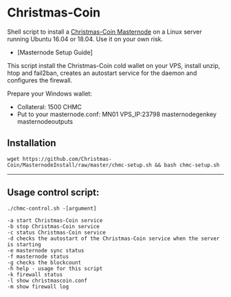 # Christmas-Coin

Shell script to install a [Christmas-Coin Masternode](https://christmas-coin.net/) on a Linux server running Ubuntu 16.04 or 18.04. Use it on your own risk.

+ [Masternode Setup Guide]

This script install the Christmas-Coin cold wallet on your VPS, install unzip, htop and fail2ban, creates an autostart service for the daemon and configures the firewall.

Prepare your Windows wallet:

- Collateral: 1500 CHMC
- Put to your masternode.conf: MN01 VPS_IP:23798 masternodegenkey masternodeoutputs

## Installation
```
wget https://github.com/Christmas-Coin/MasternodeInstall/raw/master/chmc-setup.sh && bash chmc-setup.sh
```
---
## Usage control script:

```
./chmc-control.sh -[argument]

-a start Christmas-Coin service
-b stop Christmas-Coin service
-c status Christmas-Coin service
-d checks the autostart of the Christmas-Coin service when the server is starting
-e masternode sync status
-f masternode status
-g checks the blockcount
-h help - usage for this script
-k firewall status
-l show christmascoin.conf
-m show firewall log
```
